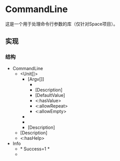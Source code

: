 # CommandLine

这是一个用于处理命令行参数的库（仅针对Space项目）。

## 实现

### 结构

* CommandLine
  - <Unit[]>
    - [Argv[]]
      * <Name>
      * [Description]
      * [DefaultValue]
      * <:hasValue>
      * <:allowRepeat>
      * <:allowEmpty>
    - <Callback>
    - <Name>
    - [Description]
  - [Description]
  - <:hasHelp>
* Info
  * <InfoCode>
    * Success=1
    * ​
  * <Message>